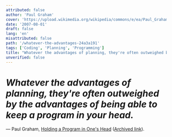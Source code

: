 ```yaml
---
attributed: false
author: 'Paul Graham'
cover: 'https://upload.wikimedia.org/wikipedia/commons/e/ea/Paul_Graham_programming.jpg'
date: '2007-08-01'
draft: false
lang: 'en'
misattributed: false
path: '/whatever-the-advantages-24a3a191'
tags: ['Coding', 'Planning', 'Programming']
title: "Whatever the advantages of planning, they're often outweighed by the advantages of being able to keep a program in your head."
unverified: false
---
```


# *Whatever the advantages of planning, they're often outweighed by the advantages of being able to keep a program in your head.*
&mdash; Paul Graham, <a href="http://paulgraham.com/head.html">Holding a Program in One's Head</a> (<a href="http://web.archive.org/web/20201212145427/http://paulgraham.com/head.html">Archived link</a>).
